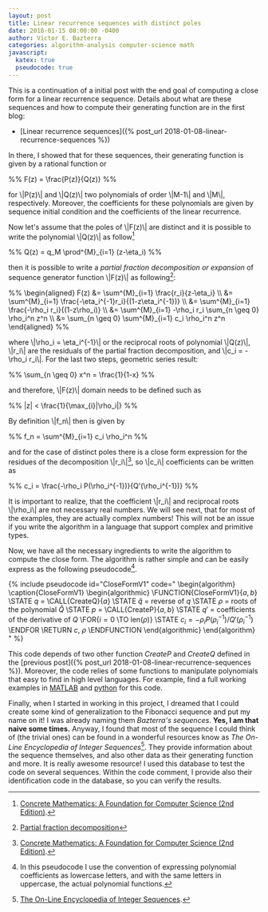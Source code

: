 ```yaml
---
layout: post
title: Linear recurrence sequences with distinct poles
date: 2018-01-15 08:00:00 -0400
author: Victor E. Bazterra
categories: algorithm-analysis computer-science math
javascript:
  katex: true
  pseudocode: true
---
```


This is a continuation of a initial post with the end goal of computing a close form for a linear recurrence sequence. Details about what are these sequences and how to compute their generating function are in the first blog:

* [Linear recurrence sequences]({% post_url 2018-01-08-linear-recurrence-sequences %})

In there, I showed that for these sequences, their generating function is given by a rational function or

<p>%%
F(z) = \frac{P(z)}{Q(z)}
%%</p>

for \\|P(z)\\| and \\|Q(z)\\| two polynomials of order \\|M-1\\| and \\|M\\|, respectively. Moreover, the coefficients for these polynomials are given by sequence initial condition and the coefficients of the linear recurrence.

Now let's assume that the poles of \\|F(z)\\| are distinct and it is possible to write the polynomial \\|Q(z)\\| as follow[^1]

<p>%%
Q(z) = q_M \prod^{M}_{i=1} (z-\eta_i)
%%</p>

then it is possible to write a *partial fraction decomposition or expansion* of sequence generator function \\|F(z)\\| as following[^2]:

<p>%%
\begin{aligned}
F(z) &= \sum^{M}_{i=1} \frac{r_i}{z-\eta_i} \\
     &= \sum^{M}_{i=1} \frac{-\eta_i^{-1}r_i}{(1-z\eta_i^{-1})} \\
     &= \sum^{M}_{i=1} \frac{-\rho_i r_i}{(1-z\rho_i)} \\
     &= \sum^{M}_{i=1} -\rho_i r_i \sum_{n \geq 0} \rho_i^n z^n \\
     &= \sum_{n \geq 0} \sum^{M}_{i=1} c_i \rho_i^n z^n
\end{aligned}
%%</p>

where \\|\rho_i = \eta_i^{-1}\\| or the reciprocal roots of polynomial \\|Q(z)\\|, \\|r_i\\| are the residuals of the partial fraction decomposition, and \\|c_i = -\rho_i r_i\\|. For the last two steps, geometric series result:

<p>%%
\sum_{n \geq 0} x^n = \frac{1}{1-x}
%%</p>

and therefore, \\|F(z)\\| domain needs to be defined such as

<p>%%
|z| < \frac{1}{\max_{i}|\rho_i|}
%%</p>

By definition \\|f_n\\| then is given by

<p>%%
f_n = \sum^{M}_{i=1} c_i \rho_i^n
%%</p>

and for the case of distinct poles there is a close form expression for the residues of the decomposition \\|r_i\\|[^1], so \\|c_i\\| coefficients can be written as

<p>%%
c_i = \frac{-\rho_i P(\rho_i^{-1})}{Q'(\rho_i^{-1})}
%%</p>

It is important to realize, that the coefficient \\|r_i\\| and reciprocal roots \\|\rho_i\\| are not necessary real numbers. We will see next, that for most of the examples, they are actually complex numbers! This will not be an issue if you write the algorithm in a language that support complex and primitive types.

Now, we have all the necessary ingredients to write the algorithm to compute the close form. The algorithm is rather simple and can be easily express as the following pseudocode[^3].

{% include pseudocode id="CloseFormV1" code="
\begin{algorithm}
\caption{CloseFormV1}
\begin{algorithmic}
\FUNCTION{CloseFormV1}{$a,b$}
    \STATE $q$ = \CALL{CreateQ}{$a$}
    \STATE $\hat{q}$ = reverse of $q$
    \STATE $\rho$ = roots of the polynomial $\hat{Q}$
    \STATE $p$ = \CALL{CreateP}{$a,b$}
    \STATE $q'$ = coefficients of the derivative of $Q$
    \FOR{$i = 0$ \TO len($\rho$)}
        \STATE $c_i = -\rho_i P(\rho^{-1}_i)/Q'(\rho^{-1}_i)$
    \ENDFOR
    \RETURN $c$, $\rho$
\ENDFUNCTION
\end{algorithmic}
\end{algorithm}
" %}

This code depends of two other function *CreateP* and *CreateQ* defined in the [previous post]({% post_url 2018-01-08-linear-recurrence-sequences %}). Moreover, the code relies of some functions to manipulate polynomials that easy to find in high level languages. For example, find a full working examples in [MATLAB](https://github.com/baites/examples/blob/master/algorithms/matlab/DistinctPolesLinearRecurrenceCloseForm.m) and [python](https://github.com/baites/examples/blob/master/algorithms/python/DistinctPolesLinearRecurrenceCloseForm.py) for this code.

Finally, when I started in working in this project, I dreamed that I could create some kind of generalization to the Fibonacci sequence and put my name on it! I was already naming them *Bazterra's sequences*. **Yes, I am that naive some times.** Anyway, I found that most of the sequence I could think of (the trivial ones) can be found in a wonderful resources know as *The On-Line Encyclopedia of Integer Sequences*[^4]. They provide information about the sequence themselves, and also other data as their generating function and more. It is really awesome resource! I used this database to test the code on several sequences. Within the code comment, I provide also their identification code in the database, so you can verify the results.

[^1]: [Concrete Mathematics: A Foundation for Computer Science (2nd Edition)](https://www.amazon.com/Concrete-Mathematics-Foundation-Computer-Science/dp/0201558025).

[^2]: [Partial fraction decomposition](https://en.wikipedia.org/wiki/Partial_fraction_decomposition)

[^3]: In this pseudocode I use the convention of expressing polynomial  coefficients as lowercase letters, and with the same letters in uppercase, the actual polynomial functions.

[^4]: [The On-Line Encyclopedia of Integer Sequences](https://oeis.org/).
